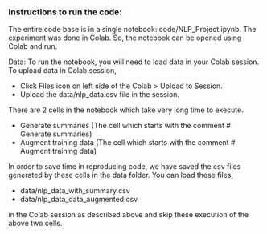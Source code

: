 ### Instructions to run the code:

The entire code base is in a single notebook: code/NLP_Project.ipynb. The experiment was done in Colab. So, the notebook can be opened using Colab and run.

Data: To run the notebook, you will need to load data in your Colab session. 
To upload data in Colab session, 
- Click Files icon on left side of the Colab > Upload to Session.
- Upload the data/nlp_data.csv file in the session.


There are 2 cells in the notebook which take very long time to execute.
- Generate summaries (The cell which starts with the comment # Generate summaries)
- Augment training data (The cell which starts with the comment # Augment training data)

In order to save time in reproducing code, we have saved the csv files generated by these cells in the data folder. You can load these files, 
- data/nlp_data_with_summary.csv
- data/nlp_data_data_augmented.csv 

in the Colab session as described above and skip these execution of the above two cells. 
